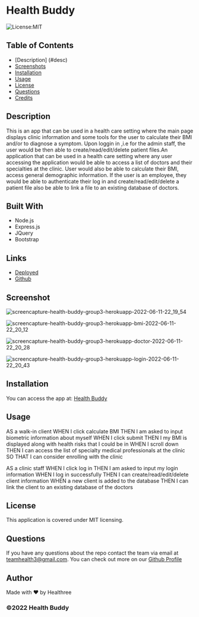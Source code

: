 # Health Buddy

![License:MIT](https://img.shields.io/badge/License-MIT-yellow.svg)

## Table of Contents
- [Description] (#desc)
- [Screenshots](#screenshot)
- [Installation](#inst)
- [Usage](#usage)
- [License](#license)
- [Questions](#questions)
- [Credits](#credits)

<a name="desc"></a>

## Description
This is an app that can be used in a health care setting where the main page displays clinic information and some tools for the user to calculate their BMI and/or to diagnose a symptom. Upon loggin in ,i.e for the admin staff, the user would be then able to create/read/edit/delete patient files.An application that can be used in a health care setting where any user accessing the application would be able to access a list of doctors and their specialties at the clinic. User would also be able to calculate their BMI, access general demographic information. If the user is an employee, they would be able to authenticate their log in and create/read/edit/delete a patient file also be able to link a file to an existing database of doctors. 

 
## Built With

* Node.js
* Express.js
* JQuery
* Bootstrap

## Links

* [Deployed](https://health-buddy-group3.herokuapp.com/)
* [Github](https://github.com/healthree/health-buddy)


<a name="screenshot"></a>

## Screenshot

![screencapture-health-buddy-group3-herokuapp-2022-06-11-22_19_54](https://user-images.githubusercontent.com/106356642/173211642-5d96a0d6-f83b-4139-86ab-5c2149e539f2.png)

![screencapture-health-buddy-group3-herokuapp-bmi-2022-06-11-22_20_12](https://user-images.githubusercontent.com/106356642/173211646-d15c9b5d-dba7-45d9-b5c3-211d1dbd2e01.png)

![screencapture-health-buddy-group3-herokuapp-doctor-2022-06-11-22_20_28](https://user-images.githubusercontent.com/106356642/173211650-e63f9825-7039-42c0-933e-2572c05f5c73.png)

![screencapture-health-buddy-group3-herokuapp-login-2022-06-11-22_20_43](https://user-images.githubusercontent.com/106356642/173211656-3fd7d4b0-9cda-4965-b365-02689db45345.png)

  
<a name="inst"></a>

## Installation
You can access the app at: [Health Buddy](https://health-buddy-group3.herokuapp.com/)



<a name="usage"></a>

## Usage

AS a walk-in client
WHEN I click calculate BMI
THEN I am asked to input biometric information about myself
WHEN I click submit
THEN I my BMI is displayed along with health risks that I could be in
WHEN I scroll down
THEN I can access the list of specialty medical professionals at the clinic
SO THAT I can consider enrolling with the clinic

AS a clinic staff
WHEN I click log in
THEN I am asked to input my login information
WHEN I log in successfully
THEN I can create/read/edit/delete client information
WHEN a new client is added to the database
THEN I can link the client to an existing database of the doctors 


<a name="license"></a>

## License
This application is covered under MIT licensing.


## Questions

If you have any questions about the repo contact the team via email at teamhealth3@gmail.com. You can check out more on our [Github Profile](https://github.com/healthree)

<a name="credits"></a>

## Author

Made with ❤️ by Healthree
  
### ©️2022 Health Buddy
